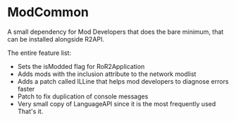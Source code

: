 # ModCommon
A small dependency for Mod Developers that does the bare minimum, that can be installed alongside R2API.

The entire feature list:
 - Sets the isModded flag for RoR2Application
 - Adds mods with the inclusion attribute to the network modlist
 - Adds a patch called ILLine that helps mod developers to diagnose errors faster
 - Patch to fix duplication of console messages
 - Very small copy of LanguageAPI since it is the most frequently used
That's it.
